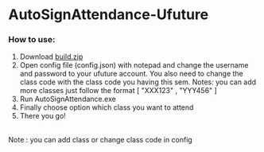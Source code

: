 # AutoSignAttendance-Ufuture

<h3>How to use:</h3>
<ol>
  <li>
    Download <a href="https://github.com/Irfan-amy/AutoSignAttendance-Ufuture/raw/main/build.zip">build.zip</a>
  </li>
  <li>
    Open config file (config.json) with notepad and change the username and password to your ufuture account. You also need to change the class code with the class code you having this sem. Notes: you can add more classes just follow the format [ "XXX123" , "YYY456" ]</br>
  </li>
  <li>
    Run AutoSignAttendance.exe</br>
  </li>
  <li>
    Finally choose option which class you want to attend </br>
  </li>
  <li>
    There you go!</br>
  </li>
</ol></br>
Note : you can add class or change class code in config</br>
